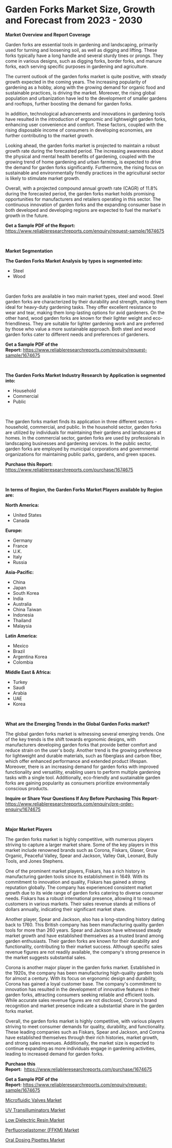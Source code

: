 <p><h1>Garden Forks Market Size, Growth and Forecast from 2023 - 2030</h1></p><p><strong>Market Overview and Report Coverage</strong></p>
<p><p>Garden forks are essential tools in gardening and landscaping, primarily used for turning and loosening soil, as well as digging and lifting. These forks typically have a long handle and several sturdy tines or prongs. They come in various designs, such as digging forks, border forks, and manure forks, each serving specific purposes in gardening and agriculture.</p><p>The current outlook of the garden forks market is quite positive, with steady growth expected in the coming years. The increasing popularity of gardening as a hobby, along with the growing demand for organic food and sustainable practices, is driving the market. Moreover, the rising global population and urbanization have led to the development of smaller gardens and rooftops, further boosting the demand for garden forks.</p><p>In addition, technological advancements and innovations in gardening tools have resulted in the introduction of ergonomic and lightweight garden forks, enhancing user convenience and comfort. These factors, coupled with the rising disposable income of consumers in developing economies, are further contributing to the market growth.</p><p>Looking ahead, the garden forks market is projected to maintain a robust growth rate during the forecasted period. The increasing awareness about the physical and mental health benefits of gardening, coupled with the growing trend of home gardening and urban farming, is expected to drive the demand for garden forks significantly. Furthermore, the rising focus on sustainable and environmentally friendly practices in the agricultural sector is likely to stimulate market growth.</p><p>Overall, with a projected compound annual growth rate (CAGR) of 11.8% during the forecasted period, the garden forks market holds promising opportunities for manufacturers and retailers operating in this sector. The continuous innovation of garden forks and the expanding consumer base in both developed and developing regions are expected to fuel the market's growth in the future.</p></p>
<p><strong>Get a Sample PDF of the Report:</strong> <a href="https://www.reliableresearchreports.com/enquiry/request-sample/1674675">https://www.reliableresearchreports.com/enquiry/request-sample/1674675</a></p>
<p>&nbsp;</p>
<p><strong>Market Segmentation</strong></p>
<p><strong>The Garden Forks Market Analysis by types is segmented into:</strong></p>
<p><ul><li>Steel</li><li>Wood</li></ul></p>
<p>&nbsp;</p>
<p><p>Garden forks are available in two main market types, steel and wood. Steel garden forks are characterized by their durability and strength, making them ideal for heavy-duty gardening tasks. They offer excellent resistance to wear and tear, making them long-lasting options for avid gardeners. On the other hand, wood garden forks are known for their lighter weight and eco-friendliness. They are suitable for lighter gardening work and are preferred by those who value a more sustainable approach. Both steel and wood garden forks cater to different needs and preferences of gardeners.</p></p>
<p><strong>Get a Sample PDF of the Report:</strong>&nbsp;<a href="https://www.reliableresearchreports.com/enquiry/request-sample/1674675">https://www.reliableresearchreports.com/enquiry/request-sample/1674675</a></p>
<p>&nbsp;</p>
<p><strong>The Garden Forks Market Industry Research by Application is segmented into:</strong></p>
<p><ul><li>Household</li><li>Commercial</li><li>Public</li></ul></p>
<p>&nbsp;</p>
<p><p>The garden forks market finds its application in three different sectors - household, commercial, and public. In the household sector, garden forks are utilized by individuals for maintaining their gardens and landscapes at homes. In the commercial sector, garden forks are used by professionals in landscaping businesses and gardening services. In the public sector, garden forks are employed by municipal corporations and governmental organizations for maintaining public parks, gardens, and green spaces.</p></p>
<p><strong>Purchase this Report:</strong>&nbsp; <a href="https://www.reliableresearchreports.com/purchase/1674675">https://www.reliableresearchreports.com/purchase/1674675</a></p>
<p>&nbsp;</p>
<p><strong>In terms of Region, the Garden Forks Market Players available by Region are:</strong></p>
<p>
    <p> <strong> North America: </strong>
        <ul>
            <li>United States</li>
            <li>Canada</li>
        </ul>
        </p> 
    <p> <strong> Europe: </strong>
        <ul>
            <li>Germany</li>
            <li>France</li>
            <li>U.K.</li>
            <li>Italy</li>
            <li>Russia</li>
        </ul>
        </p> 
    <p> <strong> Asia-Pacific: </strong>
        <ul>
            <li>China</li>
            <li>Japan</li>
            <li>South Korea</li>
            <li>India</li>
            <li>Australia</li>
            <li>China Taiwan</li>
            <li>Indonesia</li>
            <li>Thailand</li>
            <li>Malaysia</li>
        </ul>
        </p> 
    <p> <strong> Latin America: </strong>
        <ul>
            <li>Mexico</li>
            <li>Brazil</li>
            <li>Argentina Korea</li>
            <li>Colombia</li>
        </ul>
        </p> 
    <p> <strong> Middle East & Africa: </strong>
        <ul>
            <li>Turkey</li>
            <li>Saudi</li>
            <li>Arabia</li>
            <li>UAE</li>
            <li>Korea</li>
        </ul>
    </p>
    </p>
<p>&nbsp;</p>
<p><strong>What are the Emerging Trends in the Global Garden Forks market?</strong></p>
<p><p>The global garden forks market is witnessing several emerging trends. One of the key trends is the shift towards ergonomic designs, with manufacturers developing garden forks that provide better comfort and reduce strain on the user's body. Another trend is the growing preference for lightweight and durable materials, such as fiberglass and carbon fiber, which offer enhanced performance and extended product lifespan. Moreover, there is an increasing demand for garden forks with improved functionality and versatility, enabling users to perform multiple gardening tasks with a single tool. Additionally, eco-friendly and sustainable garden forks are gaining popularity as consumers prioritize environmentally conscious products.</p></p>
<p><strong>Inquire or Share Your Questions If Any Before Purchasing This Report</strong>- <a href="https://www.reliableresearchreports.com/enquiry/pre-order-enquiry/1674675">https://www.reliableresearchreports.com/enquiry/pre-order-enquiry/1674675</a></p>
<p>&nbsp;</p>
<p><strong>Major Market Players</strong></p>
<p><p>The garden forks market is highly competitive, with numerous players striving to capture a larger market share. Some of the key players in this market include renowned brands such as Corona, Fiskars, Glaser, Grow Organic, Peaceful Valley, Spear and Jackson, Valley Oak, Leonard, Bully Tools, and Jones Stephens. </p><p>One of the prominent market players, Fiskars, has a rich history in manufacturing garden tools since its establishment in 1649. With its commitment to innovation and quality, Fiskars has gained a strong reputation globally. The company has experienced consistent market growth due to its wide range of garden forks catering to diverse consumer needs. Fiskars has a robust international presence, allowing it to reach customers in various markets. Their sales revenue stands at millions of dollars annually, indicating their significant market share.</p><p>Another player, Spear and Jackson, also has a long-standing history dating back to 1760. This British company has been manufacturing quality garden tools for more than 260 years. Spear and Jackson have witnessed steady market growth and have established themselves as a trusted brand among garden enthusiasts. Their garden forks are known for their durability and functionality, contributing to their market success. Although specific sales revenue figures are not readily available, the company's strong presence in the market suggests substantial sales.</p><p>Corona is another major player in the garden forks market. Established in the 1920s, the company has been manufacturing high-quality garden tools for almost a century. With its focus on ergonomic design and durability, Corona has gained a loyal customer base. The company's commitment to innovation has resulted in the development of innovative features in their garden forks, attracting consumers seeking reliable and efficient tools. While accurate sales revenue figures are not disclosed, Corona's brand recognition and market presence indicate a substantial share in the garden forks market.</p><p>Overall, the garden forks market is highly competitive, with various players striving to meet consumer demands for quality, durability, and functionality. These leading companies such as Fiskars, Spear and Jackson, and Corona have established themselves through their rich histories, market growth, and strong sales revenues. Additionally, the market size is expected to continue expanding as more individuals engage in gardening activities, leading to increased demand for garden forks.</p></p>
<p><strong>Purchase this Report:</strong>&nbsp;&nbsp;<a href="https://www.reliableresearchreports.com/purchase/1674675">https://www.reliableresearchreports.com/purchase/1674675</a></p>
<p></p>
<p><strong>Get a Sample PDF of the Report:</strong>&nbsp;<a href="https://www.reliableresearchreports.com/enquiry/request-sample/1674675">https://www.reliableresearchreports.com/enquiry/request-sample/1674675</a></p>
<p><p><a href="https://www.linkedin.com/pulse/microfluidic-valves-market-size-2023-2030-global-industrial-35pxc/">Microfluidic Valves Market</a></p><p><a href="https://www.linkedin.com/pulse/uv-transilluminators-market-insights-players-forecast-lakvc/">UV Transilluminators Market</a></p><p><a href="https://medium.com/@orinsmitham1985/low-dielectric-resin-market-share-evolution-and-market-growth-trends-2023-2030-b1f1c576cbc3">Low Dielectric Resin Market</a></p><p><a href="https://medium.com/@carrolltorp/perfluoroelastomer-ffkm-market-analysis-its-cagr-market-segmentation-and-global-industry-416c5646815c">Perfluoroelastomer (FFKM) Market</a></p><p><a href="https://www.linkedin.com/pulse/decoding-oral-dosing-pipettes-market-deep-dive-latest-trends-8c8rc/">Oral Dosing Pipettes Market</a></p></p>